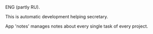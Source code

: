 ENG (partly RU).

This is automatic development helping secretary.

App 'notes' manages notes about every single task of every project.
